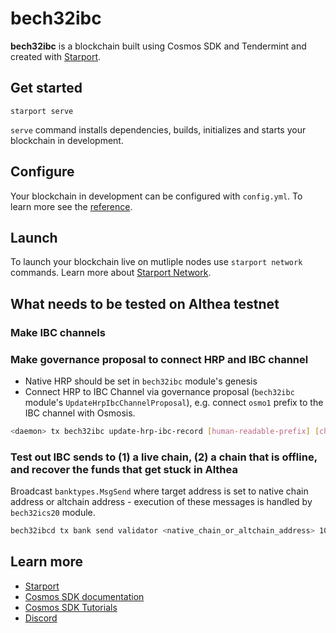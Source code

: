 # bech32ibc

**bech32ibc** is a blockchain built using Cosmos SDK and Tendermint and created with [Starport](https://github.com/tendermint/starport).

## Get started

```
starport serve
```

`serve` command installs dependencies, builds, initializes and starts your blockchain in development.

## Configure

Your blockchain in development can be configured with `config.yml`. To learn more see the [reference](https://github.com/tendermint/starport#documentation).

## Launch

To launch your blockchain live on mutliple nodes use `starport network` commands. Learn more about [Starport Network](https://github.com/tendermint/spn).

## What needs to be tested on Althea testnet

### Make IBC channels
### Make governance proposal to connect HRP and IBC channel

- Native HRP should be set in `bech32ibc` module's genesis
- Connect HRP to IBC Channel via governance proposal (`bech32ibc` module's `UpdateHrpIbcChannelProposal`), e.g. connect `osmo1` prefix to the IBC channel with Osmosis.

```sh
<daemon> tx bech32ibc update-hrp-ibc-record [human-readable-prefix] [channel-id] --title="set hrp for x network" --description="set hrp for x network description." --deposit="" --ics-to-height-offset=1000 ics-to-timeout-offset="0s" 
```

### Test out IBC sends to (1) a live chain, (2) a chain that is offline, and recover the funds that get stuck in Althea

Broadcast `banktypes.MsgSend` where target address is set to native chain address or altchain address - execution of these messages is handled by `bech32ics20` module.

```sh
bech32ibcd tx bank send validator <native_chain_or_altchain_address> 100uosmo --keyring-backend=test --chain-id=testing --yes
```

## Learn more

- [Starport](https://github.com/tendermint/starport)
- [Cosmos SDK documentation](https://docs.cosmos.network)
- [Cosmos SDK Tutorials](https://tutorials.cosmos.network)
- [Discord](https://discord.gg/W8trcGV)
